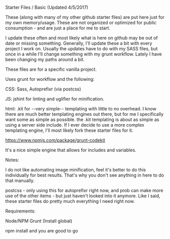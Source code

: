 Starter Files / Basic  (Updated 4/5/2017)

These (along with many of my other github starter files) are put here just for my own memory/usage.  These are not organized or optimized for public consumption - and are just a place for me to start.

I update these often and most likely what is here on github may be out of date or missing something.  Generally, I'll update these a bit with every project I work on.  Usually the updates have to do with my SASS files, but once in a while I'll change something with my grunt workflow.  Lately I have been changing my paths around a bit.

These files are for a specific vanilla project.  

Uses grunt for workflow and the following:

CSS: Sass, Autoprefixr (via postcss)

JS: jshint for linting and uglifier for minification.

html: .kit for --very simple-- templating with little to no overhead.  I know there are much better templating engines out there, but for me I specifically want some as simple as possible. the .kit templating is about as simple as using a server side include.  If I ever decide to use a more complex templating engine, I'll most likely fork these starter files for it.

https://www.npmjs.com/package/grunt-codekit

It's a nice simple engine that allows for includes and variables.



Notes:

I do not like automating image minification, feel it's better to do this individually for best results.  That's why you don't see anything in here to do that manually.

postcss - only using this for autoprefixr right now, and prob can make more use of the other items - but just haven't looked into it anymore.  Like I said, these starter files do pretty much everything I need right now.

Requirements:

Node/NPM
Grunt (Install global)

npm install and you are good to go


